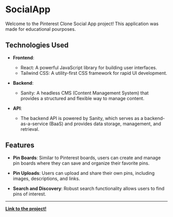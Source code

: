 # SocialApp


Welcome to the Pinterest Clone Social App project! This application was made for educational pourposes.


## Technologies Used


- **Frontend**:
  - React: A powerful JavaScript library for building user interfaces.
  - Tailwind CSS: A utility-first CSS framework for rapid UI development.

- **Backend**:
  - Sanity: A headless CMS (Content Management System) that provides a structured and flexible way to manage content.

- **API**:
  - The backend API is powered by Sanity, which serves as a backend-as-a-service (BaaS) and provides data storage, management, and retrieval.


## Features

- **Pin Boards**: Similar to Pinterest boards, users can create and manage pin boards where they can save and organize their favorite pins.

- **Pin Uploads**: Users can upload and share their own pins, including images, descriptions, and links.

- **Search and Discovery**: Robust search functionality allows users to find pins of interest.

----------------------------------------------

**[Link to the project!](https://jaguero-socialapp.netlify.app)**


